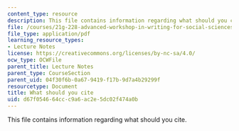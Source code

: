 ```yaml
---
content_type: resource
description: This file contains information regarding what should you cite.
file: /courses/21g-228-advanced-workshop-in-writing-for-social-sciences-and-architecture-els-spring-2007/d67f054664ccc9a6ac2e5dc02f474a0b_MIT21G.228S07_cite.pdf
file_type: application/pdf
learning_resource_types:
- Lecture Notes
license: https://creativecommons.org/licenses/by-nc-sa/4.0/
ocw_type: OCWFile
parent_title: Lecture Notes
parent_type: CourseSection
parent_uid: 04f30f6b-0a67-9419-f17b-9d7a4b29299f
resourcetype: Document
title: What should you cite
uid: d67f0546-64cc-c9a6-ac2e-5dc02f474a0b
---
```

This file contains information regarding what should you cite.